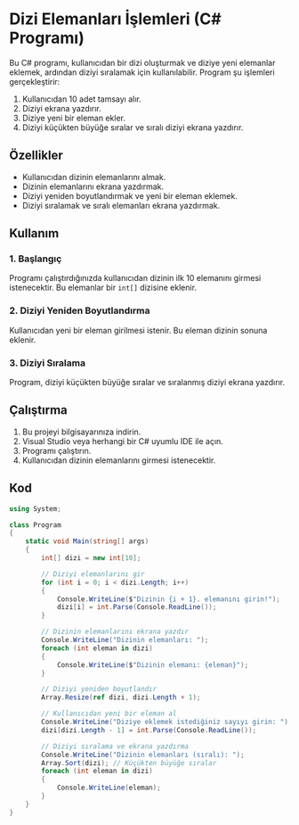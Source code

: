 # Dizi Elemanları İşlemleri (C# Programı)

Bu C# programı, kullanıcıdan bir dizi oluşturmak ve diziye yeni elemanlar eklemek, ardından diziyi sıralamak için kullanılabilir. Program şu işlemleri gerçekleştirir:

1. Kullanıcıdan 10 adet tamsayı alır.
2. Diziyi ekrana yazdırır.
3. Diziye yeni bir eleman ekler.
4. Diziyi küçükten büyüğe sıralar ve sıralı diziyi ekrana yazdırır.

## Özellikler

- Kullanıcıdan dizinin elemanlarını almak.
- Dizinin elemanlarını ekrana yazdırmak.
- Diziyi yeniden boyutlandırmak ve yeni bir eleman eklemek.
- Diziyi sıralamak ve sıralı elemanları ekrana yazdırmak.

## Kullanım

### 1. Başlangıç

Programı çalıştırdığınızda kullanıcıdan dizinin ilk 10 elemanını girmesi istenecektir. Bu elemanlar bir `int[]` dizisine eklenir.

### 2. Diziyi Yeniden Boyutlandırma

Kullanıcıdan yeni bir eleman girilmesi istenir. Bu eleman dizinin sonuna eklenir.

### 3. Diziyi Sıralama

Program, diziyi küçükten büyüğe sıralar ve sıralanmış diziyi ekrana yazdırır.

## Çalıştırma

1. Bu projeyi bilgisayarınıza indirin.
2. Visual Studio veya herhangi bir C# uyumlu IDE ile açın.
3. Programı çalıştırın.
4. Kullanıcıdan dizinin elemanlarını girmesi istenecektir.

## Kod

```csharp
using System;

class Program
{
    static void Main(string[] args)
    {
        int[] dizi = new int[10];

        // Diziyi elemanlarını gir
        for (int i = 0; i < dizi.Length; i++)
        {
            Console.WriteLine($"Dizinin {i + 1}. elemanını girin!");
            dizi[i] = int.Parse(Console.ReadLine());
        }

        // Dizinin elemanlarını ekrana yazdır
        Console.WriteLine("Dizinin elemanları: ");
        foreach (int eleman in dizi)
        {
            Console.WriteLine($"Dizinin elemanı: {eleman}");
        }

        // Diziyi yeniden boyutlandır
        Array.Resize(ref dizi, dizi.Length + 1);

        // Kullanıcıdan yeni bir eleman al
        Console.WriteLine("Diziye eklemek istediğiniz sayıyı girin: ");
        dizi[dizi.Length - 1] = int.Parse(Console.ReadLine());

        // Diziyi sıralama ve ekrana yazdırma
        Console.WriteLine("Dizinin elemanları (sıralı): ");
        Array.Sort(dizi); // Küçükten büyüğe sıralar
        foreach (int eleman in dizi)
        {
            Console.WriteLine(eleman);
        }
    }
}
